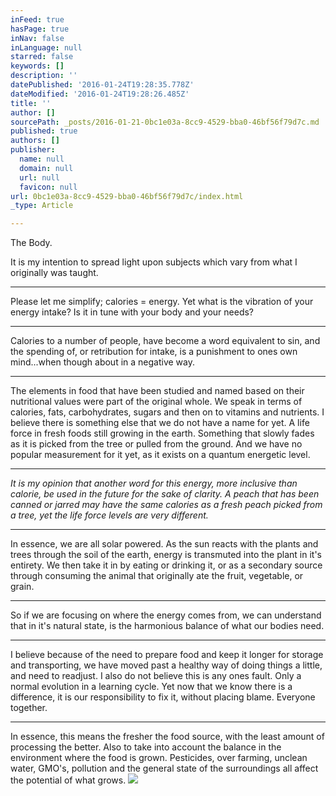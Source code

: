 ```yaml
---
inFeed: true
hasPage: true
inNav: false
inLanguage: null
starred: false
keywords: []
description: ''
datePublished: '2016-01-24T19:28:35.778Z'
dateModified: '2016-01-24T19:28:26.485Z'
title: ''
author: []
sourcePath: _posts/2016-01-21-0bc1e03a-8cc9-4529-bba0-46bf56f79d7c.md
published: true
authors: []
publisher:
  name: null
  domain: null
  url: null
  favicon: null
url: 0bc1e03a-8cc9-4529-bba0-46bf56f79d7c/index.html
_type: Article

---
```

The Body.

It is my intention to spread light upon subjects which vary from what I originally was taught.

****

Please let me simplify;  calories = energy.  Yet what is the vibration of your energy intake?  Is it in tune with your body and your needs?

****

Calories to a number of people, have become a word equivalent to sin, and the spending of, or retribution for intake, is a punishment to ones own mind...when though about in a negative way.

****

The elements in food that have been studied and named based on their nutritional values were part of the original whole.  We speak in terms of calories, fats, carbohydrates, sugars and then on to vitamins and nutrients. I believe there is something else that we do not have a name for yet.  A life force in fresh foods still growing in the earth.  Something that slowly fades as it is picked from the tree or pulled from the ground. And we have no popular measurement for it yet, as it exists on a quantum energetic level.

****

_It is my opinion that another word for this energy, more inclusive than calorie,  be used in the future for the sake of clarity.  A peach that has been canned or jarred may have the same calories as a fresh peach picked from a tree, yet the life force levels are very different._

****

In essence, we are all solar powered.  As the sun reacts with the plants and trees  through the soil of the earth, energy is transmuted into the plant in it's entirety.  We then take it in by eating or drinking it, or as a secondary source through consuming the animal that originally ate the fruit, vegetable, or grain.

****

So if we are focusing on where the energy comes from, we can understand that in it's natural state, is the harmonious balance of what our bodies need.

****

I believe because of the need to prepare food and keep it longer for storage and transporting, we have moved past a healthy way of doing things a little, and need to readjust.  I also do not believe this is any ones fault.   Only a normal evolution in a learning cycle.  Yet now that we know there is a difference, it is our responsibility to fix it, without placing blame.  Everyone together.

****

In essence, this means the fresher the food source, with the least amount of processing the better.  Also to take into account the balance in the environment where the food is grown. Pesticides, over farming, unclean water, GMO's, pollution and the general state of the surroundings all affect the potential of what grows.
![](https://the-grid-user-content.s3-us-west-2.amazonaws.com/81f8dfbc-d509-4443-97f7-5a589907dd4b.jpg)